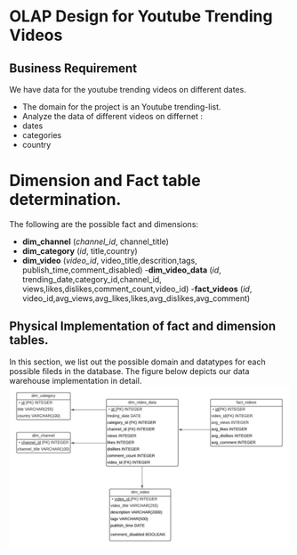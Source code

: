 # OLAP Design for Youtube Trending Videos

## Business Requirement
We have data for the youtube trending videos on different dates.
- The domain for the project is an Youtube trending-list.
- Analyze the data of different videos on differnet :
 - dates
 - categories
 - country

# Dimension and Fact table determination.
The following are the possible  fact and dimensions:
- **dim_channel** (*channel_id*, channel_title)
- **dim_category** (*id*, title,country)
- **dim_video** (*video_id*, video_title,descrition,tags, publish_time,comment_disabled)
-**dim_video_data** (*id*, trending_date,category_id,channel_id, views,likes,dislikes,comment_count,video_id)
-**fact_videos** (*id*, video_id,avg_views,avg_likes,likes,avg_dislikes,avg_comment)

## Physical Implementation of fact and dimension tables.
In this section, we list out the possible domain and datatypes for each possible fileds in the database. The figure below depicts our data warehouse implementation in detail.
![](./img/YoutubeTrends.jpeg)
